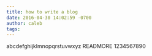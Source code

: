 ```yaml
---
title: how to write a blog
date: 2016-04-30 14:02:59 -0700
author: caleb
tags: 
---
```

abcdefghijklmnopqrstuvwxyz
READMORE
1234567890
